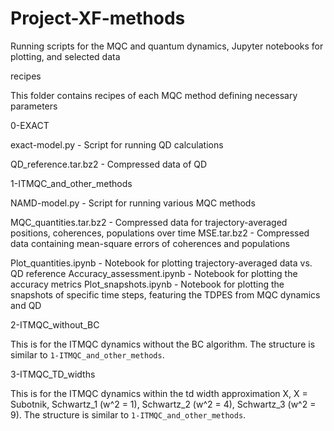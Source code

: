 # Project-XF-methods
Running scripts for the MQC and quantum dynamics, Jupyter notebooks for plotting, and selected data

recipes

  This folder contains recipes of each MQC method defining necessary parameters


0-EXACT

  exact-model.py - Script for running QD calculations

  QD_reference.tar.bz2 - Compressed data of QD


1-ITMQC_and_other_methods

  NAMD-model.py - Script for running various MQC methods

  MQC_quantities.tar.bz2 - Compressed data for trajectory-averaged positions, coherences, populations over time
  MSE.tar.bz2 - Compressed data containing mean-square errors of coherences and populations

  Plot_quantities.ipynb - Notebook for plotting trajectory-averaged data vs. QD reference
  Accuracy_assessment.ipynb - Notebook for plotting the accuracy metrics
  Plot_snapshots.ipynb - Notebook for plotting the snapshots of specific time steps, featuring the TDPES from MQC dynamics and QD


2-ITMQC_without_BC

  This is for the ITMQC dynamics without the BC algorithm. The structure is similar to `1-ITMQC_and_other_methods`.


3-ITMQC_TD_widths
  
  This is for the ITMQC dynamics within the td width approximation X, X = Subotnik, Schwartz_1 (w^2 = 1), Schwartz_2 (w^2 = 4), Schwartz_3 (w^2 = 9).
  The structure is similar to `1-ITMQC_and_other_methods`.


